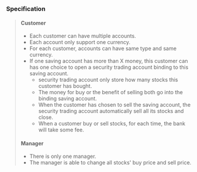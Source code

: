 ### Specification

> #### Customer
>
> - Each customer can have multiple accounts.
> - Each account only support one currency.
> - For each customer, accounts can have same type and same currency.
> - If one saving account has more than X money, this customer can has one choice to open a security trading account binding to this saving account.
>   - security trading account only store how many stocks this customer has bought.
>   - The money for buy or the benefit of selling both go into the binding saving account.
>   - When the customer has chosen to sell the saving account, the security trading account automatically sell all its stocks and close.
>   - When a customer buy or sell stocks, for each time, the bank will take some fee.
>
> #### Manager
>
> - There is only one manager.
> - The manager is able to change all stocks' buy price and sell price.